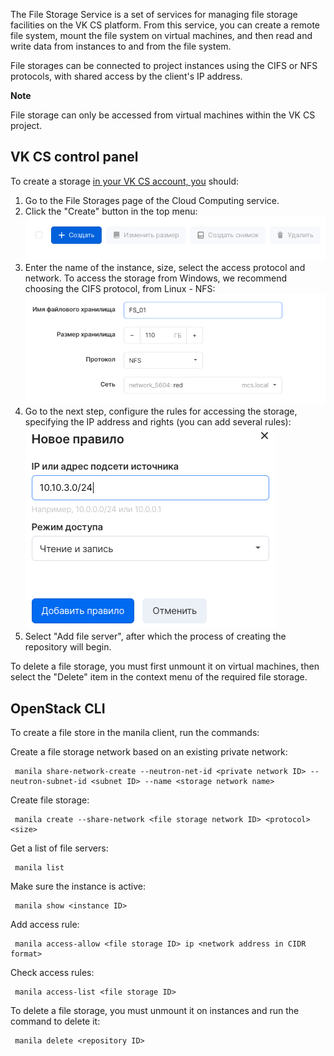 The File Storage Service is a set of services for managing file storage facilities on the VK CS platform. From this service, you can create a remote file system, mount the file system on virtual machines, and then read and write data from instances to and from the file system.

File storages can be connected to project instances using the CIFS or NFS protocols, with shared access by the client's IP address.

**Note**

File storage can only be accessed from virtual machines within the VK CS project.

## VK CS control panel

To create a storage [in your VK CS account, you](https://mcs.mail.ru/app/services/infra/shares/) should:

1.  Go to the File Storages page of the Cloud Computing service.
2.  Click the "Create" button in the top menu:![](./assets/1597258876620-snimok-ekrana-2020-08-12-v-22.01.05.png)
3.  Enter the name of the instance, size, select the access protocol and network. To access the storage from Windows, we recommend choosing the CIFS protocol, from Linux - NFS:![](./assets/1597260251870-snimok-ekrana-2020-08-12-v-22.24.01.png)
4.  Go to the next step, configure the rules for accessing the storage, specifying the IP address and rights (you can add several rules):![](./assets/1597261153532-snimok-ekrana-2020-08-12-v-22.25.48.png)
5.  Select "Add file server", after which the process of creating the repository will begin.

To delete a file storage, you must first unmount it on virtual machines, then select the "Delete" item in the context menu of the required file storage.

## OpenStack CLI

To create a file store in the manila client, run the commands:

Create a file storage network based on an existing private network:

```
 manila share-network-create --neutron-net-id <private network ID> --neutron-subnet-id <subnet ID> --name <storage network name>
```

Create file storage:

```
 manila create --share-network <file storage network ID> <protocol> <size>
```

Get a list of file servers:

```
 manila list
```

Make sure the instance is active:

```
 manila show <instance ID>
```

Add access rule:

```
 manila access-allow <file storage ID> ip <network address in CIDR format>
```

Check access rules:

```
 manila access-list <file storage ID>
```

To delete a file storage, you must unmount it on instances and run the command to delete it:

```
 manila delete <repository ID>
```
